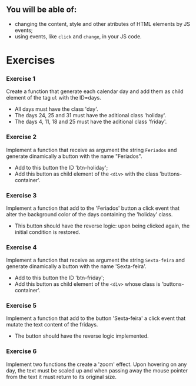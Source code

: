 ## You will be able of:

- changing the content, style and other atributes of HTML elements by JS events;
- using events, like `click` and `change`, in your JS code.

# Exercises

### Exercise 1

Create a function that generate each calendar day and add them as child element of the tag `ul` with the ID=days.

- All days must have the class 'day'.
- The days 24, 25 and 31 must have the aditional class 'holiday'.
- The days 4, 11, 18 and 25 must have the aditional class 'friday'.

### Exercise 2

Implement a function that receive as argument the string `Feriados` and generate dinamically a
button with the name "Feriados".

- Add to this button the ID 'btn-holiday';
- Add this button as child element of the `<div>` with the class 'buttons-container'.

### Exercise 3

Implement a function that add to the 'Feriados' button a click event that alter the
background color of the days containing the 'holiday' class.

- This button should have the reverse logic: upon being clicked again, the initial
  condition is restored.

### Exercise 4

Implement a function that receive as argument the string `Sexta-feira` and generate dinamically a button with the name 'Sexta-feira'.

- Add to this button the ID 'btn-friday';
- Add this button as child element of the `<div>` whose class is 'buttons-container'.

### Exercise 5

Implement a function that add to the button 'Sexta-feira' a click event that mutate
the text content of the fridays.

- The button should have the reverse logic implemented.

### Exercise 6

Implement two functions the create a 'zoom' effect. Upon hovering on any day, the text must be
scaled up and when passing away the mouse pointer from the text it must return to its original size.
